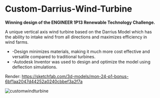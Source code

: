 # Custom-Darrius-Wind-Turbine
**Winning design of the ENGINEER 1P13 Renewable Technology Challenge.**

A unique vertical axis wind turbine based on the Darrius Model which has the ability to intake wind from all directions and maximizes efficiency in wind farms. 
* -Design minimizes materials, making it much more cost effective and versatile compared to traditional turbines.
* -Autodesk Inventor was used to design and optimize the model using deflection simulations.

Render: https://sketchfab.com/3d-models/mon-24-p1-bonus-6bf1aa2047d44252a0240cbbef3a2f7a

![customwindturbine](https://user-images.githubusercontent.com/75918217/213060140-d712b8ad-5404-4cea-9d6e-696d37a86b2e.png)
